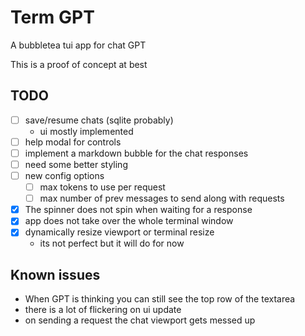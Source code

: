 # Term GPT
A bubbletea tui app for chat GPT

This is a proof of concept at best

## TODO
- [ ] save/resume chats (sqlite probably)
    - ui mostly implemented
- [ ] help modal for controls
- [ ] implement a markdown bubble for the chat responses
- [ ] need some better styling
- [ ] new config options
    - [ ] max tokens to use per request
    - [ ] max number of prev messages to send along with requests
- [x] The spinner does not spin when waiting for a response
- [x] app does not take over the whole terminal window
- [x] dynamically resize viewport or terminal resize
    - its not perfect but it will do for now

## Known issues
- When GPT is thinking you can still see the top row of the textarea
- there is a lot of flickering on ui update
- on sending a request the chat viewport gets messed up
